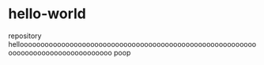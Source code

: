 # hello-world
repository
helloooooooooooooooooooooooooooooooooooooooooooooooooooooooooooooooooooooooooooooooooo
poop
